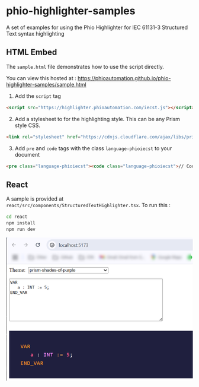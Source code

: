 # phio-highlighter-samples
A set of examples for using the Phio Highlighter for IEC 61131-3 Structured Text syntax highlighting

## HTML Embed

The `sample.html` file demonstrates how to use the script directly.

You can view this hosted at : https://phioautomation.github.io/phio-highlighter-samples/sample.html

1. Add the `script` tag
```html
<script src="https://highlighter.phioautomation.com/iecst.js"></script>
```
2. Add a stylesheet to for the highlighting style. This can be any Prism style CSS.
```html
<link rel="stylesheet" href="https://cdnjs.cloudflare.com/ajax/libs/prism-themes/1.9.0/prism-vsc-dark-plus.min.css" />
```
3. Add `pre` and `code` tags with the class `language-phioiecst` to your document
```html
<pre class="language-phioiecst"><code class="language-phioiecst">// Code goes here</code></pre>
```

## React

A sample is provided at `react/src/components/StructuredTextHighlighter.tsx`. To run this :
```bash
cd react
npm install
npm run dev
```
![React Sample](/react/sample.png)
